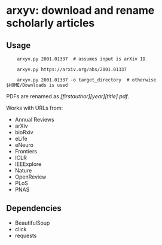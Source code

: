 # arxyv: download and rename scholarly articles

## Usage

        arxyv.py 2001.01337  # assumes input is arXiv ID

        arxyv.py https://arxiv.org/abs/2001.01337

        arxyv.py 2001.01337 -o target_directory  # otherwise $HOME/Downloads is used

PDFs are renamed as *[firstauthor]_[year]_[title].pdf*.

Works with URLs from:

* Annual Reviews
* arXiv
* bioRxiv
* eLife
* eNeuro
* Frontiers
* ICLR
* IEEExplore
* Nature
* OpenReview
* PLoS
* PNAS

## Dependencies

* BeautifulSoup
* click
* requests

